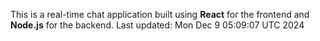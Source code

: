 This is a real-time chat application built using **React** for the frontend and **Node.js** for the backend.
Last updated: Mon Dec  9 05:09:07 UTC 2024
